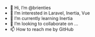 - 👋 Hi, I’m @brienties
- 👀 I’m interested in Laravel, Inertia, Vue
- 🌱 I’m currently learning Inertia
- 💞️ I’m looking to collaborate on ...
- 📫 How to reach me by GitHub

<!---
brienties/brienties is a ✨ special ✨ repository because its `README.md` (this file) appears on your GitHub profile.
You can click the Preview link to take a look at your changes.
--->

